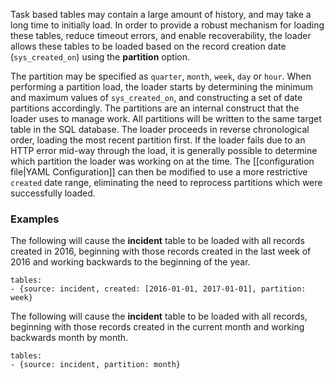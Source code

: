 Task based tables may contain a large amount of history, and may take a long time to initially load. In order to provide a robust mechanism for loading these tables, reduce timeout errors, and enable recoverability, the loader allows these tables to be loaded based on the record creation date (`sys_created_on`) using the **partition** option.

The partition may be specified as `quarter`, `month`, `week`, `day` or `hour`. When performing a partition load, the loader starts by determining the minimum and maximum values of `sys_created_on`, and constructing a set of date partitions accordingly. The partitions are an internal construct that the loader uses to manage work. All partitions will be written to the same target table in the SQL database. The loader proceeds in reverse chronological order, loading the most recent partition first. If the loader fails due to an HTTP error mid-way through the load, it is generally possible to determine which partition the loader was working on at the time. The [[configuration file|YAML Configuration]] can then be modified to use a more restrictive `created` date range, eliminating the need to reprocess partitions which were successfully loaded.

### Examples
The following will cause the **incident** table to be loaded with all records created in 2016, beginning with those records created in the last week of 2016 and working backwards to the beginning of the year.

    tables:
    - {source: incident, created: [2016-01-01, 2017-01-01], partition: week}

The following will cause the **incident** table to be loaded with all records, beginning with those records created in the current month and working backwards month by month.

    tables:
    - {source: incident, partition: month}

